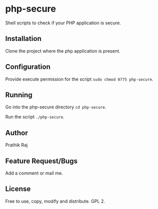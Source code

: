 php-secure
==========

Shell scripts to check if your PHP application is secure.

Installation
------------

Clone the project where the php application is present.

Configuration
-------------

Provide execute permission for the script `sudo chmod 0775 php-secure`.

Running
-------

Go into the php-secure directory `cd php-secure`.

Run the script `./php-secure`.

Author
------

Prathik Raj

Feature Request/Bugs
--------------------

Add a comment or mail me.

License
-------

Free to use, copy, modify and distribute. GPL 2.

